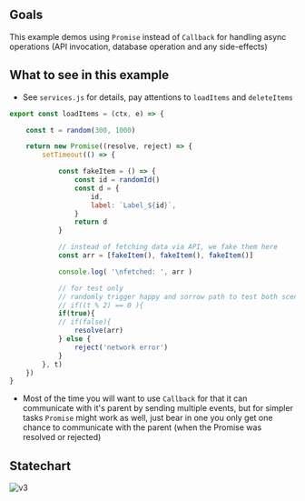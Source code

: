 
## Goals

This example demos using `Promise` instead of `Callback` for handling async operations (API invocation, database operation and any side-effects)

## What to see in this example

- See `services.js` for details, pay attentions to `loadItems` and `deleteItems`

```js
export const loadItems = (ctx, e) => {

	const t = random(300, 1000)

	return new Promise((resolve, reject) => {
		setTimeout(() => {

			const fakeItem = () => {
				const id = randomId()
				const d = {
					id,
					label: `Label_${id}`,
				}
				return d
			}

			// instead of fetching data via API, we fake them here
			const arr = [fakeItem(), fakeItem(), fakeItem()]

			console.log( '\nfetched: ', arr )

			// for test only
			// randomly trigger happy and sorrow path to test both scenarios
			// if((t % 2) == 0 ){
			if(true){
			// if(false){
				resolve(arr)
			} else {
				reject('network error')
			}
		}, t)
	})
}
```

- Most of the time you will want to use `Callback` for that it can communicate with it's parent by sending multiple events, but for simpler tasks `Promise` might work as well, just bear in one you only get one chance to communicate with the parent (when the Promise was resolved or rejected)

## Statechart

![v3](https://user-images.githubusercontent.com/325936/65810689-f8d25000-e1df-11e9-8751-060d86bf14f8.png)

